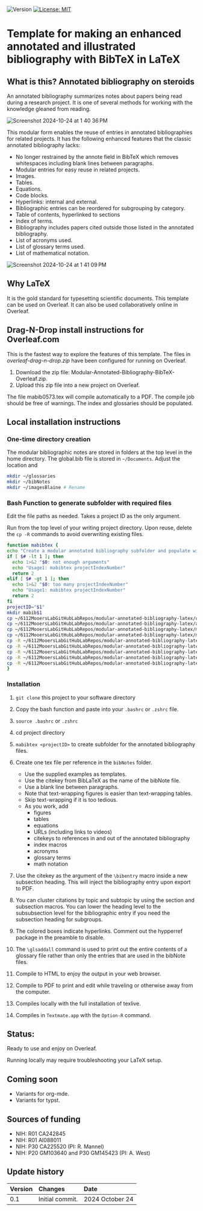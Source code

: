 ![Version](https://img.shields.io/static/v1?label=modular-annotated-bibliography-bibtex-latex&message=0.1&color=brightcolor)
[![License: MIT](https://img.shields.io/badge/License-MIT-blue.svg)](https://opensource.org/licenses/MIT)


# Template for making an enhanced annotated and illustrated bibliography with BibTeX in LaTeX

## What is this? Annotated bibliography on steroids
An annotated bibliography summarizes notes about papers being read during a research project.
It is one of several methods for working with the knowledge gleaned from reading.

![Screenshot 2024-10-24 at 1 40 36 PM](https://github.com/user-attachments/assets/edfd7bd6-85db-40e9-9ad0-53ceb1dc3173)



This modular form enables the reuse of entries in annotated bibliographies for related projects.
It has the following enhanced features that the classic annotated bibliography lacks:

- No longer restrained by the annote field in BibTeX which removes whitespaces including blank lines between paragraphs.
- Modular entries for easy reuse in related projects.
- Images.
- Tables.
- Equations.
- Code blocks.
- Hyperlinks: internal and external.
- Bibliographic entries can be reordered for subgrouping by category. 
- Table of contents, hyperlinked to sections
- Index of terms.
- Bibliography includes papers cited outside those listed in the annotated bibliography.
- List of acronyms used.
- List of glossary terms used.
- List of mathematical notation.

![Screenshot 2024-10-24 at 1 41 09 PM](https://github.com/user-attachments/assets/c1fa04fa-7e62-407a-85f3-628f22defc06)


## Why LaTeX

It is the gold standard for typesetting scientific documents.
This template can be used on Overleaf.
It can also be used collaboratively online in Overleaf.


## Drag-N-Drop install instructions for Overleaf.com

This is the fastest way to explore the features of this template.
The files in *overleaf-drag-n-drop.zip* have been configured for running on Overleaf.

1. Download the zip file: Modular-Annotated-Bibliography-BibTeX-Overleaf.zip.
2. Upload this zip file into a new project on Overleaf.

The file mabib0573.tex will compile automatically to a PDF. 
The compile job should be free of warnings.
The index and glossaries should be populated.



## Local installation instructions

### One-time directory creation

The modular bibliographic notes are stored in folders at the top level in the home directory.
The global.bib file is stored in `~/Documents`.
Adjust the location and 

```bash
mkdir ~/glossaries
mkdir ~/bibNotes
mkdir ~/imagesBlaine # Rename 
````

### Bash Function to generate subfolder with required files

Edit the file paths as needed.
Takes a project ID as the only argument.

Run from the top level of your writing project directory.
Upon reuse, delete the `cp -R` commands to avoid overwriting existing files.


```bash
function mabibtex {
echo "Create a modular annotated bibliography subfolder and populate with required files with project number in the title."
if [ $# -lt 1 ]; then
  echo 1>&2 "$0: not enough arguments"
  echo "Usage1: mabibtex projectIndexNumber"
  return 2
elif [ $# -gt 1 ]; then
  echo 1>&2 "$0: too many projectIndexNumber"
  echo "Usage1: mabibtex projectIndexNumber"
  return 2
fi
projectID="$1"
mkdir mabib$1
cp ~/6112MooersLabGitHubLabRepos/modular-annotated-bibliography-latex/compile.sh ./mabib$1/.
cp ~/6112MooersLabGitHubLabRepos/modular-annotated-bibliography-latex/apacannx.bst ./mabib$1/.
cp ~/6112MooersLabGitHubLabRepos/modular-annotated-bibliography-latex/mab0519.bib ./mabib$1/mab$1.bib
cp ~/6112MooersLabGitHubLabRepos/modular-annotated-bibliography-latex/mab0519.tex ./mabib$1/mab$1.tex
cp -R ~/6112MooersLabGitHubLabRepos/modular-annotated-bibliography-latex/glossaries/glossary.tex ~/glossaries/.
cp -R ~/6112MooersLabGitHubLabRepos/modular-annotated-bibliography-latex/bibNotes ~/glossary/.
cp -R ~/6112MooersLabGitHubLabRepos/modular-annotated-bibliography-latex/notation.tex ~/glossary/.
cp -R ~/6112MooersLabGitHubLabRepos/modular-annotated-bibliography-latex/bibNotes/* ~/bibNotes/.
cp -R ~/6112MooersLabGitHubLabRepos/modular-annotated-bibliography-latex/imagesBlaine/* ~/imagesBlaine/.
}
```

### Installation

1. `git clone` this project to your software directory
2. Copy the bash function and paste into your `.bashrc` or `.zshrc` file.
3. `source .bashrc` or `.zshrc`
4. cd project directory
3. `mabibtex <projectID>` to create subfolder for the annotated bibliography files.


1. Create one tex file per reference in the `bibNotes` folder.
    - Use the supplied examples as templates.
    - Use the citekey from BibLaTeX as the name of the bibNote file.
    - Use a blank line between paragraphs.
    - Note that text-wrapping figures is easier than text-wrapping tables.
    - Skip text-wrapping if it is too tedious.
    - As you work, add
      - figures
      - tables
      - equations
      - URLs (including links to videos)
      - citekeys to references in and out of the annotated bibliography
      - index macros
      - acronyms
      - glossary terms
      - math notation 
3. Use the citekey as the argument of the `\bibentry` macro inside a new subsection heading. This will inject the bibliography entry upon export to PDF.
4. You can cluster citations by topic and subtopic by using the section and subsection macros. You can lower the heading level to the subsubsection level for the bibliographic entry if you need the subsection heading for subgroups.
5. The colored boxes indicate hyperlinks. Comment out the hypperref package in the preamble to disable.
6. The `\glsaddall` command is used to print out the entire contents of a glossary file rather than only the entries that are used in the bibNote files.
7. Compile to HTML to enjoy the output in your web browser.
8. Compile to PDF to print and edit while traveling or otherwise away from the computer.
9. Compiles locally with the full installation of texlive.
10. Compiles in `Textmate.app` with the `Option-R` command.


## Status: 
Ready to use and enjoy on Overleaf.

Running locally may require troubleshooting your LaTeX setup.

## Coming soon

- Variants for org-mde.
- Variants for typst.

## Sources of funding

- NIH: R01 CA242845
- NIH: R01 AI088011
- NIH: P30 CA225520 (PI: R. Mannel)
- NIH: P20 GM103640 and P30 GM145423 (PI: A. West)

## Update history

| Version           |  Changes                                                                                                            | Date                      |
|:------------------|:--------------------------------------------------------------------------------------------------------------------|:--------------------------| 
| 0.1               | Initial commit.                                                                                                     | 2024  October 24          |

